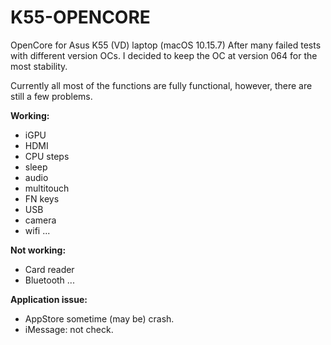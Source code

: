# K55-OPENCORE
OpenCore for Asus K55 (VD) laptop (macOS 10.15.7)
After many failed tests with different version OCs. I decided to keep the OC at version 064 for the most stability.

Currently all most of the functions are fully functional, however, there are still a few problems.

**Working:**
- iGPU
- HDMI
- CPU steps
- sleep
- audio
- multitouch
- FN keys
- USB
- camera
- wifi
...

**Not working:**
- Card reader
- Bluetooth
...
 
**Application issue:**
- AppStore sometime (may be) crash.
- iMessage: not check.
